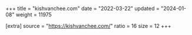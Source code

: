+++
title = "kishvanchee.com"
date = "2022-03-22"
updated = "2024-01-08"
weight = 11975

[extra]
source = "https://kishvanchee.com/"
ratio = 16
size = 12
+++
